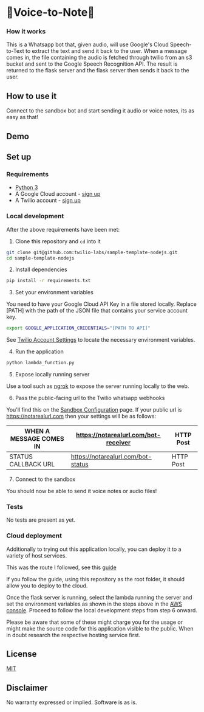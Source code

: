 # 🎼Voice-to-Note🤖

### How it works

This is a Whatsapp bot that, given audio, will use Google's Cloud Speech-to-Text to extract the text and send it back to the user. 
When a message comes in, the file containing the audio is fetched through twilio from an s3 bucket and sent to the Google Speech Recognition API. The result is returned to the flask server and the flask server then sends it back to the user.

## How to use it

Connect to the sandbox bot and start sending it audio or voice notes, its as easy as that!

## Demo



## Set up

### Requirements

- [Python 3](https://www.python.org/downloads/)
- A Google Cloud account - [sign up](https://cloud.google.com)
- A Twilio account - [sign up](https://www.twilio.com/try-twilio)

### Local development

After the above requirements have been met:

1. Clone this repository and `cd` into it

```bash
git clone git@github.com:twilio-labs/sample-template-nodejs.git
cd sample-template-nodejs
```

2. Install dependencies

```bash
pip install -r requirements.txt
```

3. Set your environment variables

You need to have your Google Cloud API Key in a file stored locally. Replace \[PATH\] with the path of the JSON file that contains your service account key. 

```bash
export GOOGLE_APPLICATION_CREDENTIALS="[PATH TO API]"
```

See [Twilio Account Settings](#twilio-account-settings) to locate the necessary environment variables.

4. Run the application

```bash
python lambda_function.py
```

5. Expose locally running server

Use a tool such as [ngrok]('https://ngrok.com/') to expose the server running locally to the web.

6. Pass the public-facing url to the Twilio whatsapp webhooks

You'll find this on the [Sandbox Configuration]() page.
If your public url is https://notarealurl.com then your settings will be as follows:

|WHEN A MESSAGE COMES IN |  https://notarealurl.com/bot-receiver | HTTP Post|
--- | --- | ---
|STATUS CALLBACK URL |  https://notarealurl.com/bot-status | HTTP Post|


7. Connect to the sandbox

You should now be able to send it voice notes or audio files!


### Tests

No tests are present as yet.

### Cloud deployment

Additionally to trying out this application locally, you can deploy it to a variety of host services. 

This was the route I followed, see this [guide](https://dev.to/apcelent/deploying-flask-on-aws-lambda-4k42)

If you follow the guide, using this repository as the root folder, it should allow you to deploy to the cloud.

Once the flask server is running, select the lambda running the server and set the environment variables as shown in the steps above in the [AWS console](https://console.aws.amazon.com/lambda). Proceed to follow the local development steps from step 6 onward.

Please be aware that some of these might charge you for the usage or might make the source code for this application visible to the public. When in doubt research the respective hosting service first.

## License

[MIT](http://www.opensource.org/licenses/mit-license.html)

## Disclaimer

No warranty expressed or implied. Software is as is.
